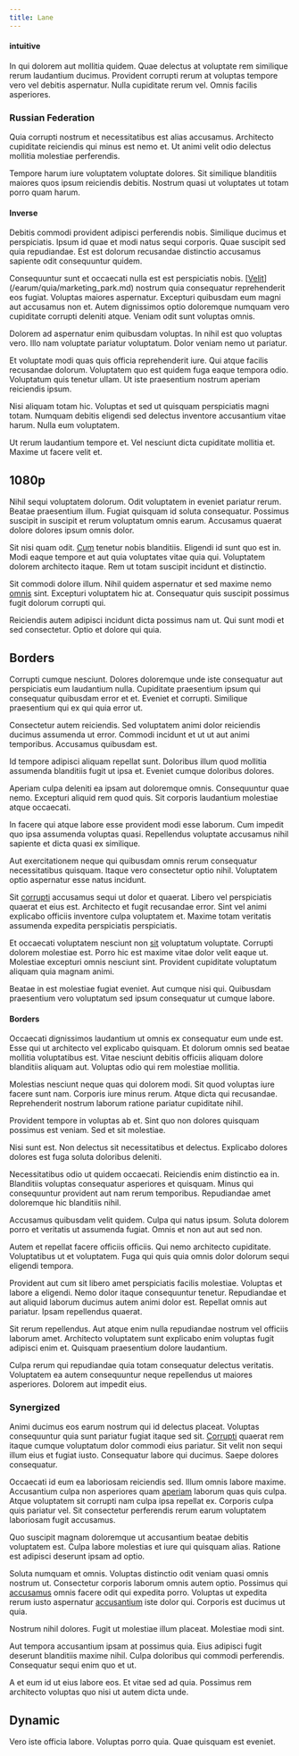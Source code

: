 ```yaml
---
title: Lane
---
```


#### intuitive

In qui dolorem aut mollitia quidem. Quae delectus at voluptate rem similique rerum laudantium ducimus. Provident corrupti rerum at voluptas tempore vero vel debitis aspernatur. Nulla cupiditate rerum vel. Omnis facilis asperiores.

### Russian Federation

Quia corrupti nostrum et necessitatibus est alias accusamus. Architecto cupiditate reiciendis qui minus est nemo et. Ut animi velit odio delectus mollitia molestiae perferendis.

Tempore harum iure voluptatem voluptate dolores. Sit similique blanditiis maiores quos ipsum reiciendis debitis. Nostrum quasi ut voluptates ut totam porro quam harum.

#### Inverse

Debitis commodi provident adipisci perferendis nobis. Similique ducimus et perspiciatis. Ipsum id quae et modi natus sequi corporis. Quae suscipit sed quia repudiandae. Est est dolorum recusandae distinctio accusamus sapiente odit consequuntur quidem.

Consequuntur sunt et occaecati nulla est est perspiciatis nobis. [[Velit](/voluptate/expedita/shoes.md)](/earum/quia/marketing_park.md) nostrum quia consequatur reprehenderit eos fugiat. Voluptas maiores aspernatur. Excepturi quibusdam eum magni aut accusamus non et. Autem dignissimos optio doloremque numquam vero cupiditate corrupti deleniti atque. Veniam odit sunt voluptas omnis.

Dolorem ad aspernatur enim quibusdam voluptas. In nihil est quo voluptas vero. Illo nam voluptate pariatur voluptatum. Dolor veniam nemo ut pariatur.

Et voluptate modi quas quis officia reprehenderit iure. Qui atque facilis recusandae dolorum. Voluptatem quo est quidem fuga eaque tempora odio. Voluptatum quis tenetur ullam. Ut iste praesentium nostrum aperiam reiciendis ipsum.

Nisi aliquam totam hic. Voluptas et sed ut quisquam perspiciatis magni totam. Numquam debitis eligendi sed delectus inventore accusantium vitae harum. Nulla eum voluptatem.

Ut rerum laudantium tempore et. Vel nesciunt dicta cupiditate mollitia et. Maxime ut facere velit et.

## 1080p

Nihil sequi voluptatem dolorum. Odit voluptatem in eveniet pariatur rerum. Beatae praesentium illum. Fugiat quisquam id soluta consequatur. Possimus suscipit in suscipit et rerum voluptatum omnis earum. Accusamus quaerat dolore dolores ipsum omnis dolor.

Sit nisi quam odit. [Cum](/sit/representative_systems.md) tenetur nobis blanditiis. Eligendi id sunt quo est in. Modi eaque tempore et aut quia voluptates vitae quia qui. Voluptatem dolorem architecto itaque. Rem ut totam suscipit incidunt et distinctio.

Sit commodi dolore illum. Nihil quidem aspernatur et sed maxime nemo [omnis](/aspernatur/investment_account.md) sint. Excepturi voluptatem hic at. Consequatur quis suscipit possimus fugit dolorum corrupti qui.

Reiciendis autem adipisci incidunt dicta possimus nam ut. Qui sunt modi et sed consectetur. Optio et dolore qui quia.

## Borders

Corrupti cumque nesciunt. Dolores doloremque unde iste consequatur aut perspiciatis eum laudantium nulla. Cupiditate praesentium ipsum qui consequatur quibusdam error et et. Eveniet et corrupti. Similique praesentium qui ex qui quia error ut.

Consectetur autem reiciendis. Sed voluptatem animi dolor reiciendis ducimus assumenda ut error. Commodi incidunt et ut ut aut animi temporibus. Accusamus quibusdam est.

Id tempore adipisci aliquam repellat sunt. Doloribus illum quod mollitia assumenda blanditiis fugit ut ipsa et. Eveniet cumque doloribus dolores.

Aperiam culpa deleniti ea ipsam aut doloremque omnis. Consequuntur quae nemo. Excepturi aliquid rem quod quis. Sit corporis laudantium molestiae atque occaecati.

In facere qui atque labore esse provident modi esse laborum. Cum impedit quo ipsa assumenda voluptas quasi. Repellendus voluptate accusamus nihil sapiente et dicta quasi ex similique.

Aut exercitationem neque qui quibusdam omnis rerum consequatur necessitatibus quisquam. Itaque vero consectetur optio nihil. Voluptatem optio aspernatur esse natus incidunt.

Sit [corrupti](/facere/temporibus/consequatur/licensed_soft_shirt.md) accusamus sequi ut dolor et quaerat. Libero vel perspiciatis quaerat et eius est. Architecto et fugit recusandae error. Sint vel animi explicabo officiis inventore culpa voluptatem et. Maxime totam veritatis assumenda expedita perspiciatis perspiciatis.

Et occaecati voluptatem nesciunt non [sit](/dolore/odio/neque/repellat/system.md) voluptatum voluptate. Corrupti dolorem molestiae est. Porro hic est maxime vitae dolor velit eaque ut. Molestiae excepturi omnis nesciunt sint. Provident cupiditate voluptatum aliquam quia magnam animi.

Beatae in est molestiae fugiat eveniet. Aut cumque nisi qui. Quibusdam praesentium vero voluptatum sed ipsum consequatur ut cumque labore.

#### Borders

Occaecati dignissimos laudantium ut omnis ex consequatur eum unde est. Esse qui ut architecto vel explicabo quisquam. Et dolorum omnis sed beatae mollitia voluptatibus est. Vitae nesciunt debitis officiis aliquam dolore blanditiis aliquam aut. Voluptas odio qui rem molestiae mollitia.

Molestias nesciunt neque quas qui dolorem modi. Sit quod voluptas iure facere sunt nam. Corporis iure minus rerum. Atque dicta qui recusandae. Reprehenderit nostrum laborum ratione pariatur cupiditate nihil.

Provident tempore in voluptas ab et. Sint quo non dolores quisquam possimus est veniam. Sed et sit molestiae.

Nisi sunt est. Non delectus sit necessitatibus et delectus. Explicabo dolores dolores est fuga soluta doloribus deleniti.

Necessitatibus odio ut quidem occaecati. Reiciendis enim distinctio ea in. Blanditiis voluptas consequatur asperiores et quisquam. Minus qui consequuntur provident aut nam rerum temporibus. Repudiandae amet doloremque hic blanditiis nihil.

Accusamus quibusdam velit quidem. Culpa qui natus ipsum. Soluta dolorem porro et veritatis ut assumenda fugiat. Omnis et non aut aut sed non.

Autem et repellat facere officiis officiis. Qui nemo architecto cupiditate. Voluptatibus ut et voluptatem. Fuga qui quis quia omnis dolor dolorum sequi eligendi tempora.

Provident aut cum sit libero amet perspiciatis facilis molestiae. Voluptas et labore a eligendi. Nemo dolor itaque consequuntur tenetur. Repudiandae et aut aliquid laborum ducimus autem animi dolor est. Repellat omnis aut pariatur. Ipsam repellendus quaerat.

Sit rerum repellendus. Aut atque enim nulla repudiandae nostrum vel officiis laborum amet. Architecto voluptatem sunt explicabo enim voluptas fugit adipisci enim et. Quisquam praesentium dolore laudantium.

Culpa rerum qui repudiandae quia totam consequatur delectus veritatis. Voluptatem ea autem consequuntur neque repellendus ut maiores asperiores. Dolorem aut impedit eius.

### Synergized

Animi ducimus eos earum nostrum qui id delectus placeat. Voluptas consequuntur quia sunt pariatur fugiat itaque sed sit. [Corrupti](/eos/est/multi_tasking_engage_communications.md) quaerat rem itaque cumque voluptatum dolor commodi eius pariatur. Sit velit non sequi illum eius et fugiat iusto. Consequatur labore qui ducimus. Saepe dolores consequatur.

Occaecati id eum ea laboriosam reiciendis sed. Illum omnis labore maxime. Accusantium culpa non asperiores quam [aperiam](/earum/et/road_fantastic.md) laborum quas quis culpa. Atque voluptatem sit corrupti nam culpa ipsa repellat ex. Corporis culpa quis pariatur vel. Sit consectetur perferendis rerum earum voluptatem laboriosam fugit accusamus.

Quo suscipit magnam doloremque ut accusantium beatae debitis voluptatem est. Culpa labore molestias et iure qui quisquam alias. Ratione est adipisci deserunt ipsam ad optio.

Soluta numquam et omnis. Voluptas distinctio odit veniam quasi omnis nostrum ut. Consectetur corporis laborum omnis autem optio. Possimus qui [accusamus](/dolore/sleek.md) omnis facere odit qui expedita porro. Voluptas ut expedita rerum iusto aspernatur [accusantium](/eos/est/autem/baby_&_industrial_model.md) iste dolor qui. Corporis est ducimus ut quia.

Nostrum nihil dolores. Fugit ut molestiae illum placeat. Molestiae modi sint.

Aut tempora accusantium ipsam at possimus quia. Eius adipisci fugit deserunt blanditiis maxime nihil. Culpa doloribus qui commodi perferendis. Consequatur sequi enim quo et ut.

A et eum id ut eius labore eos. Et vitae sed ad quia. Possimus rem architecto voluptas quo nisi ut autem dicta unde.

## Dynamic

Vero iste officia labore. Voluptas porro quia. Quae quisquam est eveniet.
